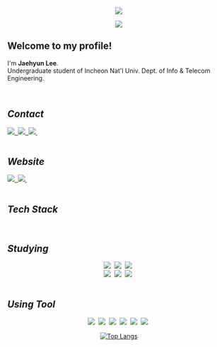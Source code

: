<div align="center">
<!--타이틀 부분-->
<a href = "https://github.com/jaehyunkor"><img src="https://postfiles.pstatic.net/MjAyNDAzMjZfMTQ4/MDAxNzExNDI1MzIyODM4.ysAmWdFJVocCDIweTvpEYjEMy2l_PR5p10_lDW8xei8g.ryH23JcEG5UdyJ29LMFbEusS48X18uehNbV9gZljL1Mg.PNG/%EC%8A%A4%ED%81%AC%EB%A6%B0%EC%83%B7_2024-03-26_%EC%98%A4%ED%9B%84_12.55.06.png?type=w773" />

<a href="https://hits.seeyoufarm.com"><img src="https://hits.seeyoufarm.com/api/count/incr/badge.svg?url=https%3A%2F%2Fgithub.com%2Fjaehyunkor%2Fhit-counter&count_bg=%2379C83D&title_bg=%23555555&icon=github.svg&icon_color=%23FFFFFF&title=hits&edge_flat=false"/></a>

<h2 align="left"><b>Welcome to my profile!</b></h2>
<p align="left">
I'm <b>Jaehyun Lee</b>. <br>
Undergraduate student of Incheon Nat'l Univ. Dept. of Info & Telecom Engineering.
</p>
<br>

<h2 align="left"><b><i>Contact</i></b></h2>
<div align="left">
  <a href="mailto:zeha8917@gmail.com"> 
    <img src="https://img.shields.io/badge/zeha8917@gmail.com-EA4335?style=flat-square&logo=gmail&logoColor=white"/>&nbsp
  </a>
  <a href="https://www.instagram.com/jaehyunkor/"> 
    <img src="https://img.shields.io/badge/jaehyunkor-E4405F?style=flat-square&logo=instagram&logoColor=white"/>&nbsp
  </a>
  <a href="https://www.twitter.com/jaehyunkor/"> 
    <img src="https://img.shields.io/badge/jaehyunkor-000000?style=flat-square&logo=X&logoColor=white"/>&nbsp
  </a>
</div><br>

<h2 align="left"><b><i>Website</i></b></h2>
<div align="left">
  <a href="https://velog.io/@jaehyunkor/posts"> 
    <img src="https://img.shields.io/badge/Velog-20C997?style=e&logo=velog&logoColor=white"/>&nbsp
  </a>
  <a href="https://fabulous-viscount-d7f.notion.site/2078c6a2e061479fbaff92827e75e5b3"> 
    <img src="https://img.shields.io/badge/notion-000000?style=flat-square&logo=notion&logoColor=white"/>&nbsp
  </a>
</div><br>

<!--내용 부분-->

<h2 align="left"><b><i>Tech Stack</i></b></h2>
<!--<div align="center">
  <img src="https://img.shields.io/badge/react-20232a.svg?style=for-the-badge&logo=react&logoColor=61DAFB" />&nbsp
</div>-->

<br>

<h2 align="left"><b><i>Studying</i></b></h2>
<div align="center">
  <img src="https://img.shields.io/badge/Python-3776AB.svg?style=flat-square&logo=python&logoColor=white" />&nbsp
  <img src="https://img.shields.io/badge/Java-bf2e24?style=flat-square&logo=java&logoColor=white" />&nbsp
  <img src="https://img.shields.io/badge/C%23-512BD4?style=flat-square&logo=Csharp&logoColor=white" />&nbsp
  <br>
  <img src="https://img.shields.io/badge/HTML-E34F26?style=flat-square&logo=html5&logoColor=white" />&nbsp
  <img src="https://img.shields.io/badge/CSS-1572B6?style=flat-square&logo=Css3&logoColor=white" />&nbsp
  <img src="https://img.shields.io/badge/JavaScript-F7DF1E?style=flat-square&logo=javascript&logoColor=black" />&nbsp
  
</div>

<br>

<h2 align="left"><b><i>Using Tool</i></b></h2>
<div align="center">
  <img src="https://img.shields.io/badge/IntelliJ-000000?style=flat-square&logo=intellijidea&logoColor=white" />&nbsp
  <img src="https://img.shields.io/badge/CLion-000000?style=flat-square&logo=clion&logoColor=white" />&nbsp
  <img src="https://img.shields.io/badge/PyCharm-000000?style=flat-square&logo=pycharm&logoColor=white" />&nbsp
  <img src="https://img.shields.io/badge/Visual Studio Code-007ACC?style=flat-square&logo=Visualstudiocode&logoColor=white" />&nbsp
  <img src="https://img.shields.io/badge/Git-F05032?style=flat-square&logo=git&logoColor=white" />&nbsp
  <img src="https://img.shields.io/badge/Unity-000000?style=flat-square&logo=unity&logoColor=white" />&nbsp

  <br>

[![Top Langs](https://github-readme-stats.vercel.app/api/top-langs/?username=jaehyunkor&langs_count=8)](https://github.com/jaehyunkor/github-readme-stats)

<br>

</div>
